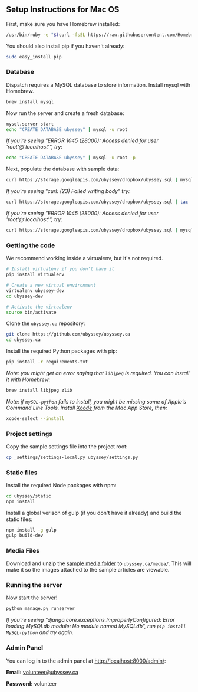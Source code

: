 ## Setup Instructions for Mac OS

First, make sure you have Homebrew installed:

```bash
/usr/bin/ruby -e "$(curl -fsSL https://raw.githubusercontent.com/Homebrew/install/master/install)"
```

You should also install pip if you haven't already:

```bash
sudo easy_install pip
```
### Database

Dispatch requires a MySQL database to store information. Install mysql with Homebrew.

```bash
brew install mysql
```

Now run the server and create a fresh database:

```bash
mysql.server start
echo "CREATE DATABASE ubyssey" | mysql -u root
```

_If you're seeing "ERROR 1045 \(28000\): Access denied for user 'root'@'localhost'", try:_

```bash
echo "CREATE DATABASE ubyssey" | mysql -u root -p
```

Next, populate the database with sample data:

```bash
curl https://storage.googleapis.com/ubyssey/dropbox/ubyssey.sql | mysql -u root ubyssey
```

_If you're seeing "curl: \(23\) Failed writing body" try:_

```bash
curl https://storage.googleapis.com/ubyssey/dropbox/ubyssey.sql | tac | tac | mysql -u root ubyssey
```

_If you're seeing "ERROR 1045 \(28000\): Access denied for user 'root'@'localhost'", try:_

```bash
curl https://storage.googleapis.com/ubyssey/dropbox/ubyssey.sql | mysql -u root ubyssey -p
```

### Getting the code

We recommend working inside a virtualenv, but it's not required.

```bash
# Install virtualenv if you don't have it
pip install virtualenv

# Create a new virtual environment
virtualenv ubyssey-dev
cd ubyssey-dev

# Activate the virtualenv
source bin/activate
```

Clone the `ubyssey.ca` repository:

```bash
git clone https://github.com/ubyssey/ubyssey.ca
cd ubyssey.ca
```

Install the required Python packages with pip:

```bash
pip install -r requirements.txt
```

_Note: you might get an error saying that _`libjpeg`_ is required. You can install it with Homebrew:_

```bash
brew install libjpeg zlib
```

_Note: if _`mySQL-python`_ fails to install, you might be missing some of Apple's Command Line Tools. Install _[_Xcode_](https://itunes.apple.com/ca/app/xcode/id497799835?mt=12)_ from the Mac App Store, then:_

```bash
xcode-select --install
```

### Project settings

Copy the sample settings file into the project root:

```bash
cp _settings/settings-local.py ubyssey/settings.py
```

### Static files

Install the required Node packages with npm:

```bash
cd ubyssey/static
npm install
```

Install a global verison of gulp \(if you don't have it already\) and build the static files:

```bash
npm install -g gulp
gulp build-dev
```

### Media Files

Download and unzip the [sample media folder](https://storage.googleapis.com/ubyssey/dropbox/media.zip) to `ubyssey.ca/media/`. This will make it so the images attached to the sample articles are viewable.

### Running the server

Now start the server!

```bash
python manage.py runserver
```

_If you're seeing "django.core.exceptions.ImproperlyConfigured: Error loading MySQLdb module: No module named MySQLdb", run _`pip install MySQL-python`_ and try again._

### Admin Panel

You can log in to the admin panel at [http://localhost:8000/admin/](http://localhost:8000/admin/):

**Email:** volunteer@ubyssey.ca

**Password:** volunteer

